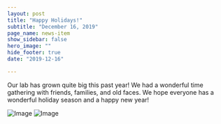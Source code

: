 ```yaml
---
layout: post
title: "Happy Holidays!"
subtitle: "December 16, 2019"
page_name: news-item
show_sidebar: false
hero_image: ""
hide_footer: true
date: "2019-12-16"

---
```


Our lab has grown quite big this past year! We had a wonderful time gathering with friends, families, and old faces. We hope everyone has a wonderful holiday season and a happy new year!

![Image](https://compbio.hms.harvard.edu/sites/projects.iq.harvard.edu/files/styles/os_files_xxlarge/public/parklab/files/20191214_parklabholidayparty-labonly_02.jpg?m=1576511533&itok=sHW9y7qN)
![Image](https://compbio.hms.harvard.edu/sites/projects.iq.harvard.edu/files/styles/os_files_xxlarge/public/parklab/files/20191214_parklabholidayparty-all.jpg?m=1576511668&itok=OiH8Ve88)

